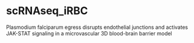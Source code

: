# scRNAseq_iRBC
Plasmodium falciparum egress disrupts endothelial junctions and activates JAK-STAT signaling in a microvascular 3D blood-brain barrier model
